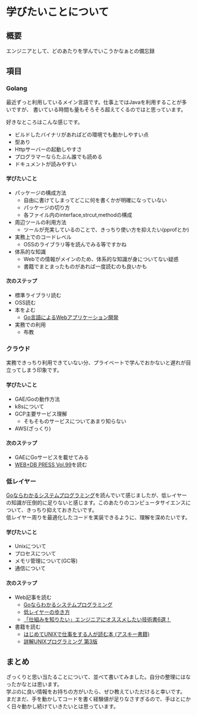 # 学びたいことについて

## 概要
エンジニアとして、どのあたりを学んでいこうかなぁとの備忘録  

## 項目

### Golang
最近ずっと利用しているメイン言語です。仕事上ではJavaを利用することが多いですが、
書いている時間も量もそろそろ超えてくるのではと思っています。  

好きなところはこんな感じです。
- ビルドしたバイナリがあればどの環境でも動かしやすい点
- 型あり
- Httpサーバーの起動しやすさ
- プログラマーならたぶん誰でも読める
- ドキュメントが読みやすい

#### 学びたいこと
- パッケージの構成方法
  - 自由に書けてしまってどこに何を書くかが明確になっていない
  - パッケージの切り方
  - 各ファイル内のinterface,strcut,methodの構成
- 周辺ツールの利用方法
  - ツールが充実しているのことで、きっちり使い方を抑えたい(pprofとか)
- 実務上でのコードレベル
  - OSSのライブラリ等を読んでみる等ですかね
- 体系的な知識
  - Webでの情報がメインのため、体系的な知識が身についてない疑惑
  - 書籍でまとまったものがあれば一度読むのも良いかも

#### 次のステップ
- 標準ライブラリ読む
- OSS読む
- 本をよむ
  - [Go言語によるWebアプリケーション開発](https://www.amazon.co.jp/Go%E8%A8%80%E8%AA%9E%E3%81%AB%E3%82%88%E3%82%8BWeb%E3%82%A2%E3%83%97%E3%83%AA%E3%82%B1%E3%83%BC%E3%82%B7%E3%83%A7%E3%83%B3%E9%96%8B%E7%99%BA-Mat-Ryer/dp/4873117526/ref=pd_sim_14_5?_encoding=UTF8&psc=1&refRID=P90WR36SXTCQJEMQ1K84)
- 実務での利用
  - 布教

### クラウド
実務できっちり利用できていない分、プライベートで学んでおかないと遅れが目立ってしまう印象です。

#### 学びたいこと
- GAE/Goの動作方法
- k8sについて
- GCP主要サービス理解
  - そもそものサービスについてあまり知らない
- AWS(ざっくり)

#### 次のステップ
- GAEにGoサービスを載せてみる
- [WEB+DB PRESS Vol.99](https://www.amazon.co.jp/WEB-DB-PRESS-Vol-99-%E9%AB%99%E6%A9%8B/dp/4774189871/ref=pd_sim_14_15?_encoding=UTF8&psc=1&refRID=5E5AHC1JWGXBH7VA1HQ2)を読む


### 低レイヤー
[Goならわかるシステムプログラミング](http://ascii.jp/elem/000/001/235/1235262/)を読んでいて感じましたが、低レイヤーの知識が圧倒的に足りないと感じます。このあたりのコンピュータサイエンスについて、きっちり抑えておきたいです。  
低レイヤー周りを最適化したコードを実装できるように、理解を深めたいです。

#### 学びたいこと
- Unixについて
- プロセスについて
- メモリ管理について(GC等)
- 通信について

#### 次のステップ
- Web記事を読む
  - [Goならわかるシステムプログラミング](http://ascii.jp/elem/000/001/235/1235262/)
  - [低レイヤーの歩き方](http://rkx1209.hatenablog.com/entry/2016/12/25/141543)
  - [「仕組みを知りたい」エンジニアにオススメしたい技術書6選！](https://www.wantedly.com/companies/wantedly/post_articles/46974#_=_)
- 書籍を読む
  - [はじめてUNIXで仕事をする人が読む本 (アスキー書籍)](https://www.amazon.co.jp/dp/B00J4KDYV4/ref=dp-kindle-redirect?_encoding=UTF8&btkr=1)
  - [詳解UNIXプログラミング 第3版](https://www.amazon.co.jp/詳解UNIXプログラミング-第3版-W-Richard-Stevens-ebook/dp/B00KRB9U8K/ref=zg_bs_639130_1?_encoding=UTF8&psc=1&refRID=NKERCAADZ50CQQS0S6HH)


## まとめ
ざっくりと思い当たることについて、並べて書いてみました。自分の整理にはなったかなとは思います。  
学ぶのに良い情報をお持ちの方がいたら、ぜひ教えていただけると幸いです。  
まだまだ、手を動かしてコードを書く経験値が足りなさすぎるので、手はとにかく日々動かし続けていきたいとは思っています。
